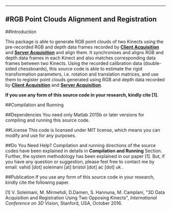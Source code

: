 ----------------------------------------------
#RGB Point Clouds Alignment and Registration
----------------------------------------------



##Introduction

This package is able to generate RGB point clouds of two Kinects using the pre-recorded RGB and depth data frames recorded by **[Client Acquisition](https://github.com/BristolVisualPFT/3D_Data_Acquisition_Registration_Using_Kinects/tree/master/Double_opposing_Kinects/Client_Acquisition)** and **[Server Acquisition](https://github.com/BristolVisualPFT/3D_Data_Acquisition_Registration_Using_Kinects/tree/master/Double_opposing_Kinects/Server_Acquisition)** and align them. It synchronises and aligns RGB and depth data frames in each Kinect and also matches corresponding data frames between two Kinects. Using the recorded calibration data (double-sided chessboards), this source code is able to estimate the rigid transformation parameters, i.e. rotation and translation matrices, and use them to register point clouds generated using RGB and depth data recorded by **[Client Acquisition](https://github.com/BristolVisualPFT/3D_Data_Acquisition_Registration_Using_Kinects/tree/master/Double_opposing_Kinects/Client_Acquisition)** and **[Server Acquisition](https://github.com/BristolVisualPFT/3D_Data_Acquisition_Registration_Using_Kinects/tree/master/Double_opposing_Kinects/Server_Acquisition)**.



**If you use any form of this source code in your research, kindly cite [1].**

##Compilation and Running


##Dependencies
You need only Matlab 2015b or later versions for compiling and running this source code.


##License
This code is licensed under MIT license, which means you can modify and use for any purposes.

##Do You Need Help?
Compilation and running directions of the source codes have been explained in details in **Compilation and Running** Section. Further, the system methodology has been explained in our paper [1]. But, if you have any question or suggestion, please feel free to contact me by email: vahid [dot] soleimani [at] bristol [dot] ac [dot] uk .


##Publication
If you use any form of this source code in your research, kindly cite the following paper.

[1] V. Soleimani, M. Mirmehdi, D.Damen, S. Hannuna, M. Camplani, "3D Data Acquisition and Registration Using Two Opposing Kinects", _International Conference on 3D Vision_, Stanford, USA, October 2016.
